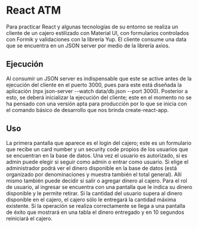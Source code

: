 # React ATM

Para practicar React y algunas tecnologías de su entorno se realiza un cliente de un cajero estilizado con Material UI, con formularios controlados con Formik y validaciones con la librería Yup. El cliente consume una data que se encuentra en un JSON server por medio de la librería axios.

## Ejecución

Al consumir un JSON server es indispensable que este se active antes de la ejecución del cliente en el puerto 3000, pues para este está diseñada la aplicación (npx json-server --watch data/db.json --port 3000). Posterior a esto, se deberá inicializar la ejecución del cliente; este en el momento no se ha pensado con una versión apta para producción por lo que se inicia con el comando básico de desarrollo que nos brinda create-react-app.

## Uso

La primera pantalla que aparece es el login del cajero; este es un formulario que recibe un card number y un security code propios de los usuarios que se encuentran en la base de datos. Una vez el usuario es autorizado, si es admin puede elegir si seguir como admin o entrar como usuario. Si elige el administrador podrá ver el dinero disponible en la base de datos (está organizado por denominaciones y muestra también el total general). Allí mismo también puede decidir si salir o agregar dinero al cajero. Para el rol de usuario, al ingresar se encuentra con una pantalla que le indica su dinero disponible y le permite retirar. Si la cantidad del usuario supera al dinero disponible en el cajero, el cajero sólo le entregará la cantidad máxima existente. Si la operación se realiza correctamente se llega a una pantalla de éxito que mostrará en una tabla el dinero entregado y en 10 segundos reiniciará el cajero.
